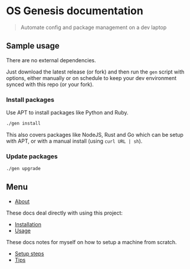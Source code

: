 # OS Genesis documentation
> Automate config and package management on a dev laptop


## Sample usage

There are no external dependencies. 

Just download the latest release (or fork) and then run the `gen` script with options, either manually or on schedule to keep your dev environment synced with this repo (or your fork).

### Install packages

Use APT to install packages like Python and Ruby.

```sh
./gen install
```

This also covers packages like NodeJS, Rust and Go which can be setup with APT, or with a manual install (using `curl URL | sh`).

### Update packages

```sh
./gen upgrade
```


## Menu

- [About](about.md)

These docs deal directly with using this project:

- [Installation](installation.md)
- [Usage](usage.md)

These docs notes for myself on how to setup a machine from scratch.

- [Setup steps](setup-steps.md)
- [Tips](tips.md)
